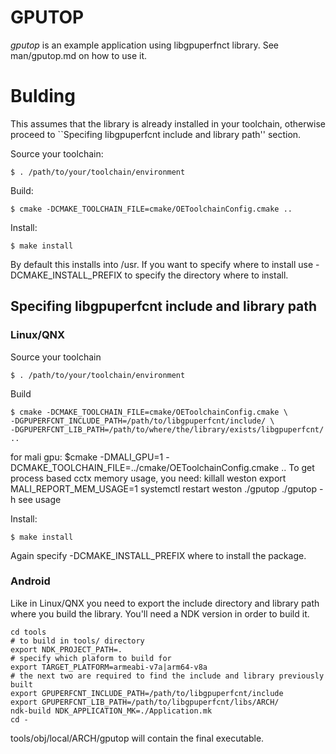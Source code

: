 # GPUTOP #

*gputop* is an example application using libgpuperfnct library. See
man/gputop.md on how to use it.

# Bulding #

This assumes that the library is already installed in your toolchain, otherwise
proceed to ``Specifing libgpuperfcnt include and library path'' section.

Source your toolchain:

	$ . /path/to/your/toolchain/environment

Build:

	$ cmake -DCMAKE_TOOLCHAIN_FILE=cmake/OEToolchainConfig.cmake ..


Install:

	$ make install

By default this installs into /usr. If you want to specify where to install use
-DCMAKE_INSTALL_PREFIX to specify the directory where to install.


## Specifing libgpuperfcnt include and library path

### Linux/QNX

Source your toolchain

	$ . /path/to/your/toolchain/environment

Build

	$ cmake -DCMAKE_TOOLCHAIN_FILE=cmake/OEToolchainConfig.cmake \
	-DGPUPERFCNT_INCLUDE_PATH=/path/to/libgpuperfcnt/include/ \
	-DGPUPERFCNT_LIB_PATH=/path/to/where/the/library/exists/libgpuperfcnt/ .. 

for mali gpu:
          $cmake -DMALI_GPU=1 -DCMAKE_TOOLCHAIN_FILE=../cmake/OEToolchainConfig.cmake  ..
To get process based cctx memory usage, you need:
killall weston
export MALI_REPORT_MEM_USAGE=1
systemctl restart weston
./gputop
./gputop -h         see usage

Install:

	$ make install

Again specify -DCMAKE_INSTALL_PREFIX where to install the package.

### Android

Like in Linux/QNX you need to export the include directory and
library path where you build the library. You'll need
a NDK version in order to build it.

```
cd tools
# to build in tools/ directory
export NDK_PROJECT_PATH=.
# specify which plaform to build for
export TARGET_PLATFORM=armeabi-v7a|arm64-v8a
# the next two are required to find the include and library previously built
export GPUPERFCNT_INCLUDE_PATH=/path/to/libgpuperfcnt/include
export GPUPERFCNT_LIB_PATH=/path/to/libgpuperfcnt/libs/ARCH/
ndk-build NDK_APPLICATION_MK=./Application.mk
cd -
```

tools/obj/local/ARCH/gputop will contain the final executable.

